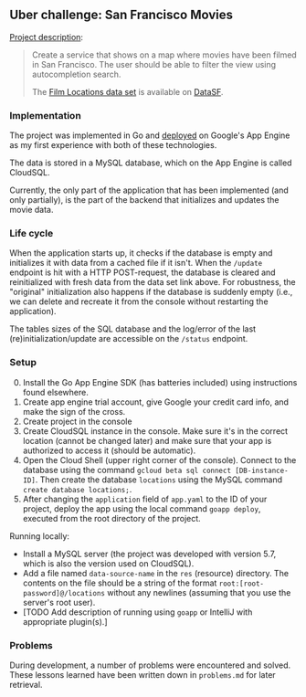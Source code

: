 Uber challenge: San Francisco Movies
------------------------------------

[Project description](https://github.com/uber/coding-challenge-tools/blob/master/coding_challenge.md):

> Create a service that shows on a map where movies have been filmed in San Francisco. The user should be able to filter
  the view using autocompletion search.
> 
> The [Film Locations data set](https://data.sfgov.org/Arts-Culture-and-Recreation-/Film-Locations-in-San-Francisco/yitu-d5am)
> is available on [DataSF](http://www.datasf.org/).

### Implementation

The project was implemented in Go and [deployed](https://uber-challenge-148819.appspot.com) on Google's App Engine as my
first experience with both of these technologies.

The data is stored in a MySQL database, which on the App Engine is called CloudSQL.

Currently, the only part of the application that has been implemented (and only partially), is the part of the backend
that initializes and updates the movie data.

### Life cycle

When the application starts up, it checks if the database is empty and initializes it with data from a cached file if it
isn't. When the `/update` endpoint is hit with a HTTP POST-request, the database is cleared and reinitialized with fresh
data from the data set link above. For robustness, the "original" initialization also happens if the database is
suddenly empty (i.e., we can delete and recreate it from the console without restarting the application).

The tables sizes of the SQL database and the log/error of the last (re)initialization/update are accessible on the
`/status` endpoint.

### Setup

0.  Install the Go App Engine SDK (has batteries included) using instructions found elsewhere.
1.  Create app engine trial account, give Google your credit card info, and make the sign of the cross.
2.  Create project in the console
3.  Create CloudSQL instance in the console. Make sure it's in the correct location (cannot be changed later) and make
    sure that your app is authorized to access it (should be automatic).
4.  Open the Cloud Shell (upper right corner of the console). Connect to the database using the command
    `gcloud beta sql connect [DB-instance-ID]`. Then create the database `locations` using the MySQL command
    `create database locations;`.
5.  After changing the `application` field of `app.yaml` to the ID of your project, deploy the app using the local
    command `goapp deploy`, executed from the root directory of the project.

Running locally:

*   Install a MySQL server (the project was developed with version 5.7, which is also the version used on CloudSQL).
*   Add a file named `data-source-name` in the `res` (resource) directory. The contents on the file should be a string of
    the format `root:[root-password]@/locations` without any newlines (assuming that you use the server's root user).
*   [TODO Add description of running using `goapp` or IntelliJ with appropriate plugin(s).]

### Problems

During development, a number of problems were encountered and solved. These lessons learned have been written down in
`problems.md` for later retrieval.
